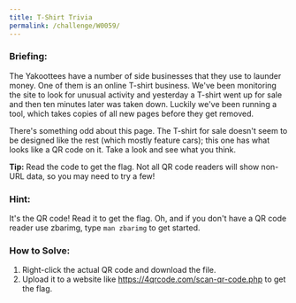 ```yaml
---
title: T-Shirt Trivia
permalink: /challenge/W0059/
---
```


### Briefing: 
The Yakoottees have a number of side businesses that they use to launder money. One of them is an online T-shirt business. We've been monitoring the site to look for unusual activity and yesterday a T-shirt went up for sale and then ten minutes later was taken down. Luckily we've been running a tool, which takes copies of all new pages before they get removed.

There's something odd about this page. The T-shirt for sale doesn't seem to be designed like the rest (which mostly feature cars); this one has what looks like a QR code on it. Take a look and see what you think.

**Tip:** Read the code to get the flag. Not all QR code readers will show non-URL data, so you may need to try a few!

### Hint:
It's the QR code! Read it to get the flag. Oh, and if you don't have a QR code reader use zbarimg, type `man zbarimg` to get started.

### How to Solve: 
1. Right-click the actual QR code and download the file.
2. Upload it to a website like https://4qrcode.com/scan-qr-code.php to get the flag.

